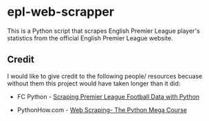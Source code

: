 # epl-web-scrapper

This is a Python script that scrapes English Premier League player's statistics from the official English Premier League website.

## Credit 

I would like to give credit to the following people/ resources becuase without them this project would have taken longer than it did:

* FC Python -  [Scraping Premier League Football Data with Python](https://fcpython.com/scraping/scraping-premier-league-football-data-python)

* PythonHow.com - [Web Scraping- The Python Mega Course](https://pythonhow.com/the-python-mega-course-build-10-real-world-applications/)



